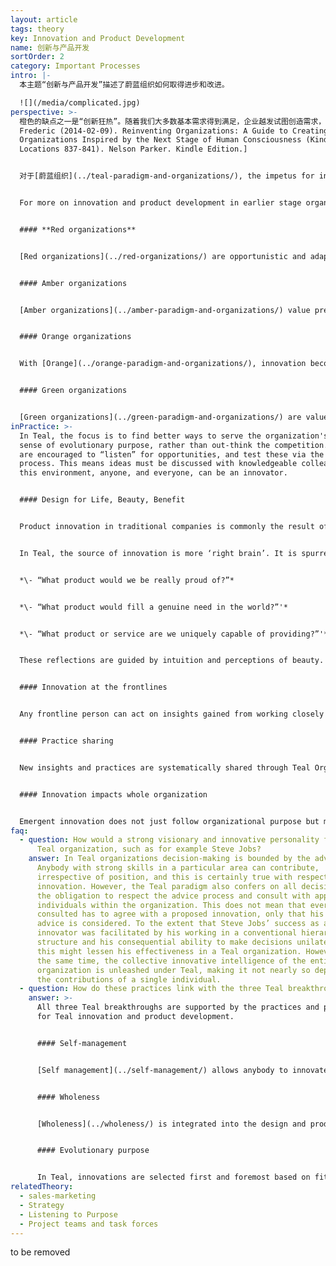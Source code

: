 ```yaml
---
layout: article
tags: theory
key: Innovation and Product Development
name: 创新与产品开发
sortOrder: 2
category: Important Processes
intro: |-
  本主题“创新与产品开发”描述了蔚蓝组织如何取得进步和改进。

  ![](/media/complicated.jpg)
perspective: >-
  橙色的缺点之一是“创新狂热”。随着我们大多数基本需求得到满足，企业越发试图创造需求，给人一种错觉，认为多多益善（贪婪）：企业出于利益追求而洗脑消费者，告诉人们说得到更多其实并不必须的东西，就会让我们快乐和完整，比如—更多的财产、最新的时尚、更年轻的身体。我们逐渐开始认识到，从金融和生态的角度来看，这种建立在虚假需求基础上的经济，大部分是不可持续的，也无法带给人持续的快乐。我们已经到了一个，常常为了增长而追求增长的阶段，这种情况在医学术语中被简单地称为癌症。^\[Laloux,
  Frederic (2014-02-09). Reinventing Organizations: A Guide to Creating
  Organizations Inspired by the Next Stage of Human Consciousness (Kindle
  Locations 837-841). Nelson Parker. Kindle Edition.]


  对于[蔚蓝组织](../teal-paradigm-and-organizations/), the impetus for innovation stems from an organization’s [evolutionary purpose](../evolutionary-purpose/). The concept of innovation expands beyond benefit to the organization and is not approached through the traditional lenses of profit and competition. To evaluate if an innovation is worthwhile, Teal uses a wide range of evidence of beauty, creativity and ultimately service to the organization's purpose and therefore to society.


  For more on innovation and product development in earlier stage organizations:


  #### **Red organizations**


  [Red organizations](../red-organizations/) are opportunistic and adaptive in response to their circumstances, but without organizing specifically for innovation.


  #### Amber organizations


  [Amber organizations](../amber-paradigm-and-organizations/) value predictable processes. Their sustained existence is tied to the maintenance of proven tools and roles. Innovations are adopted, cautiously, after top-down endorsement.


  #### Orange organizations


  With [Orange](../orange-paradigm-and-organizations/), innovation becomes a core practice. It is necessary to stay competitive. At the organization level, there is investment in R&D. Research centers might be established. At the operating level, units are encouraged to be creative in how they achieve their targets. All these activities are subject to review in the regular operating and strategic planning cycles.


  #### Green organizations


  [Green organizations](../green-paradigm-and-organizations/) are values-based. This colors their approach to innovation. It’s not only about making money, but about also serving their greater purpose. This is reflected in product development/selection at, say, a place like Whole Foods. And it encourages service level initiative—as at Southwestern Airlines. Their multi-stakeholder view encourages them to find novel approaches to labor relations, employee empowerment, customer service, shareholder interests, and the communities of which they are a part.
inPractice: >-
  In Teal, the focus is to find better ways to serve the organization's unique
  sense of evolutionary purpose, rather than out-think the competition. Members
  are encouraged to “listen” for opportunities, and test these via the advice
  process. This means ideas must be discussed with knowledgeable colleagues. In
  this environment, anyone, and everyone, can be an innovator.


  #### Design for Life, Beauty, Benefit


  Product innovation in traditional companies is commonly the result of exhaustive analyses of customer segments, buyer behavior and the competition—a very ‘left-brain’ approach.


  In Teal, the source of innovation is more ‘right brain’. It is spurred by purpose, and arises from ‘listening’ for what seem to be the right offerings. It attempts to answer these questions:


  *\- “What product would we be really proud of?”*


  *\- “What product would fill a genuine need in the world?”'*


  *\- “What product or service are we uniquely capable of providing?”'*


  These reflections are guided by intuition and perceptions of beauty. They can also be supported by structured design practices that are intended to catalyze empathetic thinking. An example is the concept of "design ideation"^\[Ideation for product design from IDEO - <http://www.ideo.com/>]This is a process where frontline workers spend long periods out in the field, observing how their customers are using their products and services.


  #### Innovation at the frontlines


  Any frontline person can act on insights gained from working closely with the customer and therefore having a deep understanding of his or her needs. With Teal self-management, there is nothing to hold back a good idea from being pursued if it has use for customers and if its pursuit adheres to the advice process.


  #### Practice sharing


  New insights and practices are systematically shared through Teal Organizations, often through an intranet or wiki. Through sense and respond and various practices supporting evolutionary purpose, these successful innovations can potentially be adopted quickly throughout the organization.


  #### Innovation impacts whole organization


  Emergent innovation does not just follow organizational purpose but may impact the evolutionary purpose of a Teal organization, shifting its impulse into a new direction and potential.
faq:
  - question: How would a strong visionary and innovative personality fit into a
      Teal organization, such as for example Steve Jobs?
    answer: In Teal organizations decision-making is bounded by the advice process.
      Anybody with strong skills in a particular area can contribute,
      irrespective of position, and this is certainly true with respect to
      innovation. However, the Teal paradigm also confers on all decision-makers
      the obligation to respect the advice process and consult with appropriate
      individuals within the organization. This does not mean that everyone
      consulted has to agree with a proposed innovation, only that his or her
      advice is considered. To the extent that Steve Jobs’ success as an
      innovator was facilitated by his working in a conventional hierarchical
      structure and his consequential ability to make decisions unilaterally,
      this might lessen his effectiveness in a Teal organization. However, at
      the same time, the collective innovative intelligence of the entire
      organization is unleashed under Teal, making it not nearly so dependent on
      the contributions of a single individual.
  - question: How do these practices link with the three Teal breakthroughs?
    answer: >-
      All three Teal breakthroughs are supported by the practices and principles
      for Teal innovation and product development.


      #### Self-management


      [Self management](../self-management/) allows anybody to innovate and develop improvements in products and services with minimal delay. The empathetic understanding that frontline staff have for their customers can be used to act on observed needs.


      #### Wholeness


      [Wholeness](../wholeness/) is integrated into the design and product development process through a "whole brain" approach. Teal innovation designs for aspects such as beauty and through intuition as well as more traditional market or customer analysis.


      #### Evolutionary purpose


      In Teal, innovations are selected first and foremost based on fit with the organization's [purpose](../evolutionary-purpose/). Furthermore, innovation plays a key role in the evolution of that purpose.
relatedTheory:
  - sales-marketing
  - Strategy
  - Listening to Purpose
  - Project teams and task forces
---
```

to be removed